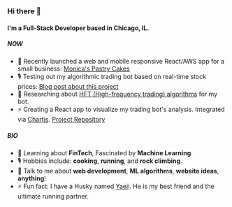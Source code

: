 ### Hi there 👋

#### I'm a Full-Stack Developer based in Chicago, IL.

##### NOW

- 💅 Recently launched a web and mobile responsive React/AWS app for a small business: [Monica's Pastry Cakes](https://www.monicaspastrycakes.com/)
- 🎙 Testing out my algorithmic trading bot based on real-time stock prices: [Blog post about this project](https://kunal-patil.ghost.io/algorithmic-trading-project/)
- 🔭 Researching about [HFT (High-frequency trading) algorithms](https://en.wikipedia.org/wiki/High-frequency_trading) for my bot.
- ⚡ Creating a React app to visualize my trading bot's analysis. Integrated via [Chartjs](https://www.chartjs.org/). [Project Repository](https://github.com/HakunaKp/React-Market-Analysis)

##### BIO

- 🌱 Learning about **FinTech**, Fascinated by **Machine Learning**.
- 🎙 Hobbies include: **cooking**, **running**, and **rock climbing**.
- 💬 Talk to me about **web development**, **ML algorithms**, **website ideas**, **anything**!
- ⚡️ Fun fact: I have a Husky named [Yaeji](https://raw.githubusercontent.com/HakunaKp/HakunaKp/main/Yaeji.jpg). He is my best friend and the ultimate running partner.
